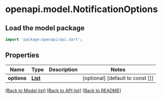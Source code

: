 # openapi.model.NotificationOptions

## Load the model package
```dart
import 'package:openapi/api.dart';
```

## Properties
Name | Type | Description | Notes
------------ | ------------- | ------------- | -------------
**options** | [**List<NotificationOption>**](NotificationOption.md) |  | [optional] [default to const []]

[[Back to Model list]](../README.md#documentation-for-models) [[Back to API list]](../README.md#documentation-for-api-endpoints) [[Back to README]](../README.md)


